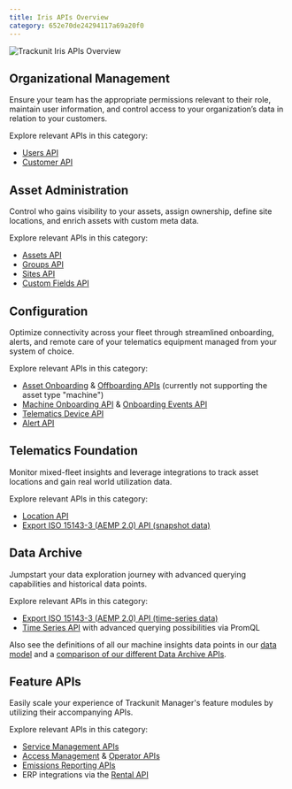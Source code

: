 ```yaml
---
title: Iris APIs Overview
category: 652e70de24294117a69a20f0
---
```


![Trackunit Iris APIs Overview](https://cdn.statically.io/gh/trackunit/developer-hub/master/api-docs/iris-api-overview.png)

## Organizational Management

Ensure your team has the appropriate permissions relevant to their role, maintain user information, and control access to your organization’s data in relation to your customers.

Explore relevant APIs in this category:

- [Users API](https://developers.trackunit.com/reference/getusers)
- [Customer API](https://developers.trackunit.com/reference/customers)

## Asset Administration

Control who gains visibility to your assets, assign ownership, define site locations, and enrich assets with custom meta data.

Explore relevant APIs in this category:

- [Assets API](https://developers.trackunit.com/reference/assets-api-introduction)
- [Groups API](https://developers.trackunit.com/reference/getgroups)
- [Sites API](https://developers.trackunit.com/reference/getsites)
- [Custom Fields API](https://developers.trackunit.com/reference/custom-field-intro)

## Configuration

Optimize connectivity across your fleet through streamlined onboarding, alerts, and remote care of your telematics equipment managed from your system of choice.

Explore relevant APIs in this category:

- [Asset Onboarding](https://developers.trackunit.com/reference/onboardasset) & [Offboarding APIs](https://developers.trackunit.com/reference/offboardasset) (currently not supporting the asset type "machine")
- [Machine Onboarding API](https://app.swaggerhub.com/apis-docs/trackunit.com/machine-onboarding/1.0.46) & [Onboarding Events API](https://app.swaggerhub.com/apis-docs/trackunit.com/onboarding-events-api/1.0.15)
- [Telematics Device API](https://developers.trackunit.com/reference/telematics-device-api-intro)
- [Alert API](https://developers.trackunit.com/reference/alerts)

## Telematics Foundation

Monitor mixed-fleet insights and leverage integrations to track asset locations and gain real world utilization data.

Explore relevant APIs in this category:

- [Location API](https://developers.trackunit.com/reference/location-api-intro)
- [Export ISO 15143-3 (AEMP 2.0) API (snapshot data)](https://developers.trackunit.com/reference/snapshot)

## Data Archive

Jumpstart your data exploration journey with advanced querying capabilities and historical data points.

Explore relevant APIs in this category:

- [Export ISO 15143-3 (AEMP 2.0) API (time-series data)](https://developers.trackunit.com/reference/time-series)
- [Time Series API](https://developers.trackunit.com/reference/time-series-introduction) with advanced querying possibilities via PromQL

Also see the definitions of all our machine insights data points in our [data model](https://developers.trackunit.com/reference/data-model) and a [comparison of our different Data Archive APIs](https://developers.trackunit.com/reference/comparison-overview-of-data-archive-apis).

## Feature APIs

Easily scale your experience of Trackunit Manager's feature modules by utilizing their accompanying APIs.

Explore relevant APIs in this category:

- [Service Management APIs](https://developers.trackunit.com/reference/service-management-intro)
- [Access Management](https://developers.trackunit.com/reference/access-management-intro) & [Operator APIs](https://developers.trackunit.com/reference/operator-intro)
- [Emissions Reporting APIs](https://developers.trackunit.com/reference/emissions-api)
- ERP integrations via the [Rental API](https://developers.trackunit.com/reference/erp-integration-introduction)
